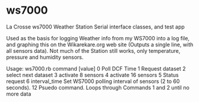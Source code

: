 # ws7000
La Crosse ws7000 Weather Station Serial interface classes, and test app

Used as the basis for logging Weather info from my WS7000 into a log file,
and graphing this on the Wikarekare.org web site (Outputs a single line, with
all sensors data). Not much of the Station still works, only temperature,
pressure and humidity sensors.

Usage: ws7000.rb command [value]
  0 Poll DCF Time
  1 Request dataset
  2 select next dataset
  3 activate 8 sensors
  4 activate 16 sensors
  5 Status request
  6 interval_time Set WS7000 polling interval of sensors (2 to 60 seconds).
  12 Psuedo command. Loops through Commands 1 and 2 until no more data
